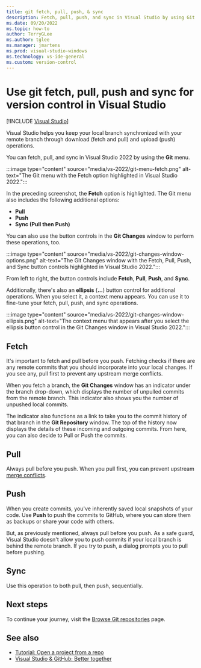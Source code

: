 ```yaml
---
title: git fetch, pull, push, & sync
description: Fetch, pull, push, and sync in Visual Studio by using Git or Azure DevOps.
ms.date: 09/20/2022
ms.topic: how-to
author: TerryGLee
ms.author: tglee
ms.manager: jmartens
ms.prod: visual-studio-windows
ms.technology: vs-ide-general
ms.custom: version-control
---
```

# Use git fetch, pull, push and sync for version control in Visual Studio

 [!INCLUDE [Visual Studio](~/includes/applies-to-version/vs-windows-only.md)]

Visual Studio helps you keep your local branch synchronized with your remote branch through download (fetch and pull) and upload (push) operations.

You can fetch, pull, and sync in Visual Studio 2022 by using the **Git** menu.

:::image type="content" source="media/vs-2022/git-menu-fetch.png" alt-text="The Git menu with the Fetch option highlighted in Visual Studio 2022.":::

In the preceding screenshot, the **Fetch** option is highlighted. The Git menu also includes the following additional options:

- **Pull**
- **Push**
- **Sync (Pull then Push)**

You can also use the button controls in the **Git Changes** window to perform these operations, too.

:::image type="content" source="media/vs-2022/git-changes-window-options.png" alt-text="The Git Changes window with the Fetch, Pull, Push, and Sync button controls highlighted in Visual Studio 2022.":::

From left to right, the button controls include **Fetch**, **Pull**, **Push**, and **Sync**.

Additionally, there's also an **ellipsis** (**...**) button control for additional operations. When you select it, a context menu appears. You can use it to fine-tune your fetch, pull, push, and sync operations.

:::image type="content" source="media/vs-2022/git-changes-window-ellipsis.png" alt-text="The context menu that appears after you select the ellipsis button control in the Git Changes window in Visual Studio 2022.":::

## Fetch

It's important to fetch and pull before you push. Fetching checks if there are any remote commits that you should incorporate into your local changes. If you see any, pull first to prevent any upstream merge conflicts.

When you fetch a branch, the **Git Changes** window has an indicator under the branch drop-down, which displays the number of unpulled commits from the remote branch. This indicator also shows you the number of unpushed local commits.

The indicator also functions as a link to take you to the commit history of that branch in the **Git Repository** window. The top of the history now displays the details of these incoming and outgoing commits. From here, you can also decide to Pull or Push the commits.

## Pull

Always pull before you push. When you pull first, you can prevent upstream [merge conflicts](git-resolve-conflicts.md).

## Push

When you create commits, you've inherently saved local snapshots of your code. Use **Push** to push the commits to GitHub, where you can store them as backups or share your code with others.

But, as previously mentioned, always pull before you push. As a safe guard, Visual Studio doesn't allow you to push commits if your local branch is behind the remote branch. If you try to push, a dialog prompts you to pull before pushing.

## Sync

Use this operation to both pull, then push, sequentially.

## Next steps

To continue your journey, visit the [Browse Git repositories](git-browse-repository.md) page.

## See also

- [Tutorial: Open a project from a repo](../get-started/tutorial-open-project-from-repo.md)
- [Visual Studio & GitHub: Better together](https://visualstudio.microsoft.com/vs/github/)
